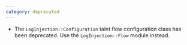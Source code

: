 ```yaml
---
category: deprecated
---
```

* The `LogInjection::Configuration` taint flow configuration class has been deprecated. Use the `LogInjection::Flow` module instead.